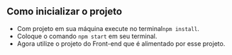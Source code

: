 ## Como inicializar o projeto

- Com projeto em sua máquina execute no terminal`npm install`.
- Coloque o comando `npm start` em seu terminal.
- Agora utilize o projeto do Front-end que é alimentado por esse projeto.
